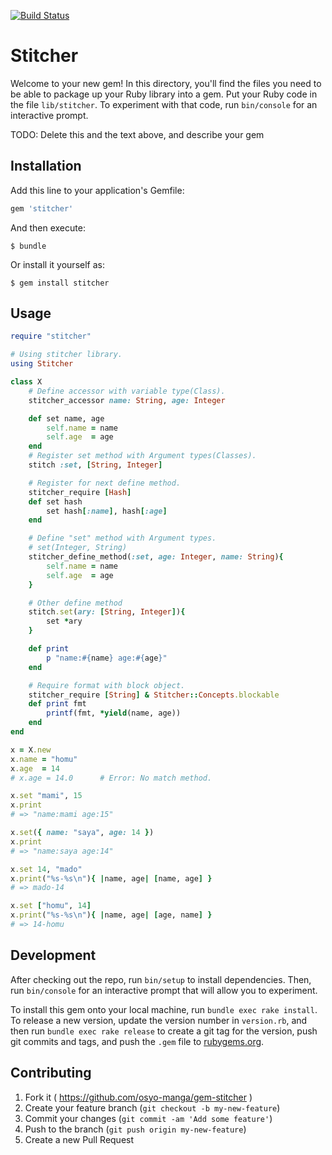 [![Build Status](https://travis-ci.org/osyo-manga/gem-stitcher.svg?branch=master)](https://travis-ci.org/osyo-manga/gem-stitcher)

# Stitcher

Welcome to your new gem! In this directory, you'll find the files you need to be able to package up your Ruby library into a gem. Put your Ruby code in the file `lib/stitcher`. To experiment with that code, run `bin/console` for an interactive prompt.

TODO: Delete this and the text above, and describe your gem

## Installation

Add this line to your application's Gemfile:

```ruby
gem 'stitcher'
```

And then execute:

    $ bundle

Or install it yourself as:

    $ gem install stitcher

## Usage

```ruby
require "stitcher"

# Using stitcher library.
using Stitcher

class X
	# Define accessor with variable type(Class).
	stitcher_accessor name: String, age: Integer

	def set name, age
		self.name = name
		self.age  = age
	end
	# Register set method with Argument types(Classes).
	stitch :set, [String, Integer]

	# Register for next define method.
	stitcher_require [Hash]
	def set hash
		set hash[:name], hash[:age]
	end

	# Define "set" method with Argument types.
	# set(Integer, String)
	stitcher_define_method(:set, age: Integer, name: String){
		self.name = name
		self.age  = age
	}

	# Other define method
	stitch.set(ary: [String, Integer]){
		set *ary
	}

	def print
		p "name:#{name} age:#{age}"
	end

	# Require format with block object.
	stitcher_require [String] & Stitcher::Concepts.blockable
	def print fmt
		printf(fmt, *yield(name, age))
	end
end

x = X.new
x.name = "homu"
x.age  = 14
# x.age = 14.0		# Error: No match method.

x.set "mami", 15
x.print
# => "name:mami age:15"

x.set({ name: "saya", age: 14 })
x.print
# => "name:saya age:14"

x.set 14, "mado"
x.print("%s-%s\n"){ |name, age| [name, age] }
# => mado-14

x.set ["homu", 14]
x.print("%s-%s\n"){ |name, age| [age, name] }
# => 14-homu
```

## Development

After checking out the repo, run `bin/setup` to install dependencies. Then, run `bin/console` for an interactive prompt that will allow you to experiment.

To install this gem onto your local machine, run `bundle exec rake install`. To release a new version, update the version number in `version.rb`, and then run `bundle exec rake release` to create a git tag for the version, push git commits and tags, and push the `.gem` file to [rubygems.org](https://rubygems.org).

## Contributing

1. Fork it ( https://github.com/osyo-manga/gem-stitcher )
2. Create your feature branch (`git checkout -b my-new-feature`)
3. Commit your changes (`git commit -am 'Add some feature'`)
4. Push to the branch (`git push origin my-new-feature`)
5. Create a new Pull Request
